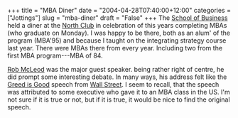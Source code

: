 +++
title = "MBA Diner"
date = "2004-04-28T07:40:00+12:00"
categories = ["Jottings"]
slug = "mba-diner"
draft = "False"
+++
The [School of Business](https://business.auckland.ac.nz/) held a diner at the
[North Club](https://www.northernclub.co.nz/) in celebration of this years
completing MBAs (who graduate on Monday).  I was happy to be there, both as an
alum' of the program (MBA'95) and because I taught on the integrating strategy
course last year.  There were MBAs there from every year. Including two from
the first MBA program---MBA of 84.

[Rob McLeod](https://www.nzbr.org.nz/documents/releases/releases-2002/new_chairman.doc.htm)
was the major guest speaker. being rather right of centre, he did prompt some
interesting debate. In many ways, his address felt like the [Greed is
Good](https://www.americanrhetoric.com/MovieSpeeches/moviespeechwallstreet.html)
speech from [Wall Street](https://www.imdb.com/Title?0094291). I seem to recall,
that the speech was attributed to some executive who gave it to an MBA class in
the US. I'm not sure if it is true or not, but if it is true, it would be nice
to find the original speech.

